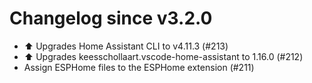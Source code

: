 # Changelog since v3.2.0
- ⬆️ Upgrades Home Assistant CLI to v4.11.3 (#213) 
- ⬆️ Upgrades keesschollaart.vscode-home-assistant to 1.16.0 (#212) 
- Assign ESPHome files to the ESPHome extension (#211) 

